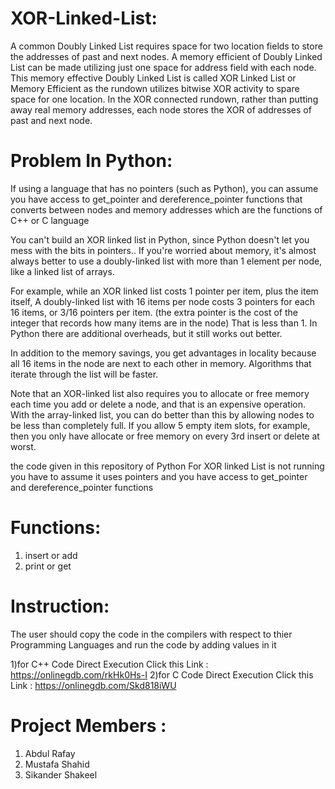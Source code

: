 # XOR-Linked-List:
A common Doubly Linked List requires space for two location fields to store the addresses of past and next nodes. A memory efficient of Doubly Linked List can be made utilizing just one space for address field with each node. This memory effective Doubly Linked List is called XOR Linked List or Memory Efficient as the rundown utilizes bitwise XOR activity to spare space for one location. In the XOR connected rundown, rather than putting away real memory addresses, each node stores the XOR of addresses of past and next node.

# Problem In Python:
If using a language that has no pointers (such as Python), you can assume you have access to get_pointer and dereference_pointer functions that converts between nodes and memory addresses which are the functions of C++ or C language

You can't build an XOR linked list in Python, since Python doesn't let you mess with the bits in pointers..
If you're worried about memory, it's almost always better to use a doubly-linked list with more than 1 element per node, like a linked list of arrays.

For example, while an XOR linked list costs 1 pointer per item, plus the item itself, A doubly-linked list with 16 items per node costs 3 pointers for each 16 items, or 3/16 pointers per item. (the extra pointer is the cost of the integer that records how many items are in the node) That is less than 1. In Python there are additional overheads, but it still works out better.

In addition to the memory savings, you get advantages in locality because all 16 items in the node are next to each other in memory. Algorithms that iterate through the list will be faster.

Note that an XOR-linked list also requires you to allocate or free memory each time you add or delete a node, and that is an expensive operation. With the array-linked list, you can do better than this by allowing nodes to be less than completely full. If you allow 5 empty item slots, for example, then you only have allocate or free memory on every 3rd insert or delete at worst.

the code given in this repository of Python For XOR linked List is not running you have to assume it uses pointers and you have access to get_pointer and dereference_pointer functions

# Functions:
1) insert or add
2) print or get

# Instruction:
The user should copy the code in the compilers with respect to thier Programming Languages and run the code by adding values in it 

1)for C++ Code Direct Execution Click this Link : https://onlinegdb.com/rkHk0Hs-I
2)for C Code Direct Execution Click this Link : https://onlinegdb.com/Skd818iWU

# Project Members :
1) Abdul Rafay
2) Mustafa Shahid
3) Sikander Shakeel
